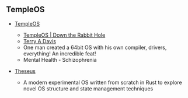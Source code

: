 TempleOS
--------

* [TempleOS](https://en.wikipedia.org/wiki/TempleOS)
    * [TempleOS | Down the Rabbit Hole](https://www.youtube.com/watch?v=UCgoxQCf5Jg)
    * [Terry A Davis](https://en.wikipedia.org/wiki/Terry_A._Davis)
    * One man created a 64bit OS with his own compiler, drivers, everything! An incredible feat!
    * Mental Health - Schizophrenia

* [Theseus](https://github.com/theseus-os/Theseus)
    * A modern experimental OS written from scratch in Rust to explore novel OS structure and state management techniques
